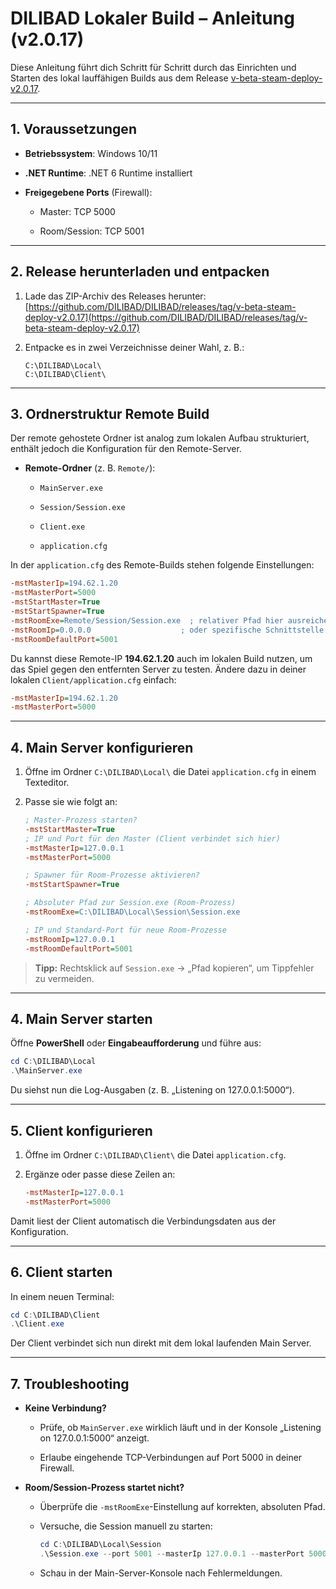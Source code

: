 # DILIBAD Lokaler Build – Anleitung (v2.0.17)

Diese Anleitung führt dich Schritt für Schritt durch das Einrichten und Starten des lokal lauffähigen Builds aus dem Release [v-beta-steam-deploy-v2.0.17](https://github.com/DILIBAD/DILIBAD/releases/tag/v-beta-steam-deploy-v2.0.17).

---

## 1. Voraussetzungen

- **Betriebssystem**: Windows 10/11
    
- **.NET Runtime**: .NET 6 Runtime installiert
    
- **Freigegebene Ports** (Firewall):
    
    - Master: TCP 5000
        
    - Room/Session: TCP 5001
        

---

## 2. Release herunterladen und entpacken

1. Lade das ZIP-Archiv des Releases herunter:  
    [https://github.com/DILIBAD/DILIBAD/releases/tag/v-beta-steam-deploy-v2.0.17](https://github.com/DILIBAD/DILIBAD/releases/tag/v-beta-steam-deploy-v2.0.17)
    
2. Entpacke es in zwei Verzeichnisse deiner Wahl, z. B.:
    
    ```
    C:\DILIBAD\Local\
    C:\DILIBAD\Client\
    ```
    

---

## 3. Ordnerstruktur Remote Build

Der remote gehostete Ordner ist analog zum lokalen Aufbau strukturiert, enthält jedoch die Konfiguration für den Remote-Server.

- **Remote-Ordner** (z. B. `Remote/`):
    
    - `MainServer.exe`
        
    - `Session/Session.exe`
        
    - `Client.exe`
        
    - `application.cfg`
        

In der `application.cfg` des Remote-Builds stehen folgende Einstellungen:

```ini
-mstMasterIp=194.62.1.20
-mstMasterPort=5000
-mstStartMaster=True
-mstStartSpawner=True
-mstRoomExe=Remote/Session/Session.exe  ; relativer Pfad hier ausreichend
-mstRoomIp=0.0.0.0                    ; oder spezifische Schnittstelle
-mstRoomDefaultPort=5001
```

Du kannst diese Remote-IP **194.62.1.20** auch im lokalen Build nutzen, um das Spiel gegen den entfernten Server zu testen. Ändere dazu in deiner lokalen `Client/application.cfg` einfach:

```ini
-mstMasterIp=194.62.1.20
-mstMasterPort=5000
```

---

## 4. Main Server konfigurieren

1. Öffne im Ordner `C:\DILIBAD\Local\` die Datei `application.cfg` in einem Texteditor.
    
2. Passe sie wie folgt an:
    
    ```ini
    ; Master-Prozess starten?
    -mstStartMaster=True
    ; IP und Port für den Master (Client verbindet sich hier)
    -mstMasterIp=127.0.0.1
    -mstMasterPort=5000
    
    ; Spawner für Room-Prozesse aktivieren?
    -mstStartSpawner=True
    
    ; Absoluter Pfad zur Session.exe (Room-Prozess)
    -mstRoomExe=C:\DILIBAD\Local\Session\Session.exe
    
    ; IP und Standard-Port für neue Room-Prozesse
    -mstRoomIp=127.0.0.1
    -mstRoomDefaultPort=5001
    ```
    

> **Tipp:** Rechtsklick auf `Session.exe` → „Pfad kopieren“, um Tippfehler zu vermeiden.

---

## 4. Main Server starten

Öffne **PowerShell** oder **Eingabeaufforderung** und führe aus:

```powershell
cd C:\DILIBAD\Local
.\MainServer.exe
```

Du siehst nun die Log-Ausgaben (z. B. „Listening on 127.0.0.1:5000“).

---

## 5. Client konfigurieren

1. Öffne im Ordner `C:\DILIBAD\Client\` die Datei `application.cfg`.
    
2. Ergänze oder passe diese Zeilen an:
    
    ```ini
    -mstMasterIp=127.0.0.1
    -mstMasterPort=5000
    ```
    

Damit liest der Client automatisch die Verbindungsdaten aus der Konfiguration.

---

## 6. Client starten

In einem neuen Terminal:

```powershell
cd C:\DILIBAD\Client
.\Client.exe
```

Der Client verbindet sich nun direkt mit dem lokal laufenden Main Server.

---

## 7. Troubleshooting

- **Keine Verbindung?**
    
    - Prüfe, ob `MainServer.exe` wirklich läuft und in der Konsole „Listening on 127.0.0.1:5000“ anzeigt.
        
    - Erlaube eingehende TCP-Verbindungen auf Port 5000 in deiner Firewall.
        
- **Room/Session-Prozess startet nicht?**
    
    - Überprüfe die `-mstRoomExe`-Einstellung auf korrekten, absoluten Pfad.
        
    - Versuche, die Session manuell zu starten:
        
        ```powershell
        cd C:\DILIBAD\Local\Session
        .\Session.exe --port 5001 --masterIp 127.0.0.1 --masterPort 5000
        ```
        
    - Schau in der Main-Server-Konsole nach Fehlermeldungen.
        
